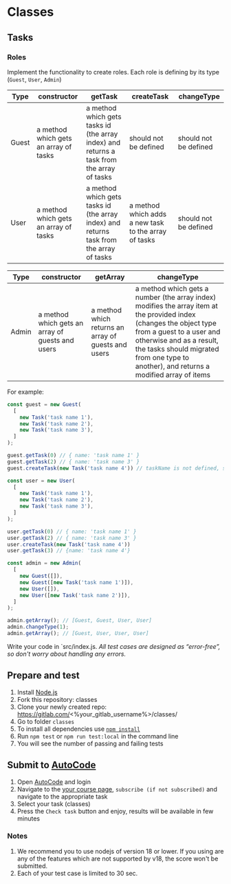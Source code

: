 # Classes

## Tasks

### Roles
Implement the functionality to create roles. Each role is defining by its type (`Guest`, `User`, `Admin`)

| Type  | constructor | getTask | createTask | changeType |
| --- | --- | --- | --- | --- |
| Guest | a method which gets an array of tasks | a method which gets tasks id (the array index) and returns a task from the array of tasks | should not be defined | should not be defined | 
| User | a method which gets an array of tasks | a method which gets tasks id (the array index) and returns task from the array of tasks | a method which adds a new task to the array of tasks | should not be defined | 

| Type  | constructor | getArray | changeType |
| --- | --- | --- | --- |
| Admin | a method which gets an array of guests and users | a method which returns an array of guests and users | a method which gets a number (the array index) modifies the array item at the provided index (changes the object type from a guest to a user and otherwise and as a result, the tasks should migrated from one type to another), and returns a modified array of items | 

For example:
```js
const guest = new Guest(
  [
    new Task('task name 1'),
    new Task('task name 2'),
    new Task('task name 3'),
  ]
);

guest.getTask(0) // { name: 'task name 1' }
guest.getTask(2) // { name: 'task name 3' }
guest.createTask(new Task('task name 4')) // taskName is not defined, should not work

const user = new User(
  [
    new Task('task name 1'),
    new Task('task name 2'),
    new Task('task name 3'),
  ]
);

user.getTask(0) // { name: 'task name 1' }
user.getTask(2) // { name: 'task name 3' }
user.createTask(new Task('task name 4'))
user.getTask(3) // {name: 'task name 4'}

const admin = new Admin(
  [
    new Guest([]),
    new Guest([new Task('task name 1')]),
    new User([]),
    new User([new Task('task name 2')]),
  ]
);

admin.getArray(); // [Guest, Guest, User, User]
admin.changeType(1);
admin.getArray(); // [Guest, User, User, User]

```

Write your code in `src/index.js.
*All test cases are designed as “error-free”, so don't worry about handling any errors.*

## Prepare and test
1. Install [Node.js](https://nodejs.org/en/download/)   
2. Fork this repository: classes
3. Clone your newly created repo: https://gitlab.com/<%your_gitlab_username%>/classes/  
4. Go to folder `classes`  
5. To install all dependencies use [`npm install`](https://docs.npmjs.com/cli/install)  
6. Run `npm test` or `npm run test:local` in the command line  
7. You will see the number of passing and failing tests

## Submit to [AutoCode](https://autocode.lab.epam.com/)
1. Open [AutoCode](https://autocode.lab.epam.com/) and login
2. Navigate to the [your course page](https://autocode.lab.epam.com/student/group/80), `subscribe (if not subscribed)` and navigate to the appropriate task 
3. Select your task (classes)
4. Press the `Check task` button and enjoy, results will be available in few minutes

### Notes
1. We recommend you to use nodejs of version 18 or lower. If you using are any of the features which are not supported by v18, the score won't be submitted.
2. Each of your test case is limited to 30 sec.
